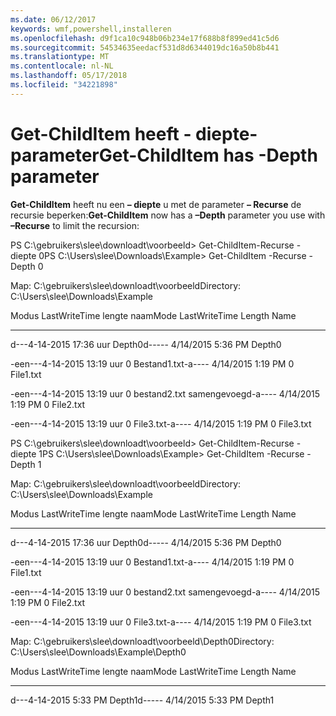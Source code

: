 ```yaml
---
ms.date: 06/12/2017
keywords: wmf,powershell,installeren
ms.openlocfilehash: d9f1ca10c948b06b234e17f688b8f899ed41c5d6
ms.sourcegitcommit: 54534635eedacf531d8d6344019dc16a50b8b441
ms.translationtype: MT
ms.contentlocale: nl-NL
ms.lasthandoff: 05/17/2018
ms.locfileid: "34221898"
---
```

# <a name="get-childitem-has--depth-parameter"></a><span data-ttu-id="3f010-102">Get-ChildItem heeft - diepte-parameter</span><span class="sxs-lookup"><span data-stu-id="3f010-102">Get-ChildItem has -Depth parameter</span></span>
<span data-ttu-id="3f010-103">**Get-ChildItem** heeft nu een **– diepte** u met de parameter **– Recurse** de recursie beperken:</span><span class="sxs-lookup"><span data-stu-id="3f010-103">**Get-ChildItem** now has a **–Depth** parameter you use with **–Recurse** to limit the recursion:</span></span>

<span data-ttu-id="3f010-104">PS C:\\gebruikers\\slee\\downloadt\\voorbeeld&gt; Get-ChildItem-Recurse - diepte 0</span><span class="sxs-lookup"><span data-stu-id="3f010-104">PS C:\\Users\\slee\\Downloads\\Example&gt; Get-ChildItem -Recurse -Depth 0</span></span>

<span data-ttu-id="3f010-105">Map: C:\\gebruikers\\slee\\downloadt\\voorbeeld</span><span class="sxs-lookup"><span data-stu-id="3f010-105">Directory: C:\\Users\\slee\\Downloads\\Example</span></span>

<span data-ttu-id="3f010-106">Modus LastWriteTime lengte naam</span><span class="sxs-lookup"><span data-stu-id="3f010-106">Mode LastWriteTime Length Name</span></span>

---- ------------- ------ ----

<span data-ttu-id="3f010-107">d---4-14-2015 17:36 uur Depth0</span><span class="sxs-lookup"><span data-stu-id="3f010-107">d----- 4/14/2015 5:36 PM Depth0</span></span>

<span data-ttu-id="3f010-108">-een---4-14-2015 13:19 uur 0 Bestand1.txt</span><span class="sxs-lookup"><span data-stu-id="3f010-108">-a---- 4/14/2015 1:19 PM 0 File1.txt</span></span>

<span data-ttu-id="3f010-109">-een---4-14-2015 13:19 uur 0 bestand2.txt samengevoegd</span><span class="sxs-lookup"><span data-stu-id="3f010-109">-a---- 4/14/2015 1:19 PM 0 File2.txt</span></span>

<span data-ttu-id="3f010-110">-een---4-14-2015 13:19 uur 0 File3.txt</span><span class="sxs-lookup"><span data-stu-id="3f010-110">-a---- 4/14/2015 1:19 PM 0 File3.txt</span></span>

<span data-ttu-id="3f010-111">PS C:\\gebruikers\\slee\\downloadt\\voorbeeld&gt; Get-ChildItem-Recurse - diepte 1</span><span class="sxs-lookup"><span data-stu-id="3f010-111">PS C:\\Users\\slee\\Downloads\\Example&gt; Get-ChildItem -Recurse -Depth 1</span></span>

<span data-ttu-id="3f010-112">Map: C:\\gebruikers\\slee\\downloadt\\voorbeeld</span><span class="sxs-lookup"><span data-stu-id="3f010-112">Directory: C:\\Users\\slee\\Downloads\\Example</span></span>

<span data-ttu-id="3f010-113">Modus LastWriteTime lengte naam</span><span class="sxs-lookup"><span data-stu-id="3f010-113">Mode LastWriteTime Length Name</span></span>

---- ------------- ------ ----

<span data-ttu-id="3f010-114">d---4-14-2015 17:36 uur Depth0</span><span class="sxs-lookup"><span data-stu-id="3f010-114">d----- 4/14/2015 5:36 PM Depth0</span></span>

<span data-ttu-id="3f010-115">-een---4-14-2015 13:19 uur 0 Bestand1.txt</span><span class="sxs-lookup"><span data-stu-id="3f010-115">-a---- 4/14/2015 1:19 PM 0 File1.txt</span></span>

<span data-ttu-id="3f010-116">-een---4-14-2015 13:19 uur 0 bestand2.txt samengevoegd</span><span class="sxs-lookup"><span data-stu-id="3f010-116">-a---- 4/14/2015 1:19 PM 0 File2.txt</span></span>

<span data-ttu-id="3f010-117">-een---4-14-2015 13:19 uur 0 File3.txt</span><span class="sxs-lookup"><span data-stu-id="3f010-117">-a---- 4/14/2015 1:19 PM 0 File3.txt</span></span>

<span data-ttu-id="3f010-118">Map: C:\\gebruikers\\slee\\downloadt\\voorbeeld\\Depth0</span><span class="sxs-lookup"><span data-stu-id="3f010-118">Directory: C:\\Users\\slee\\Downloads\\Example\\Depth0</span></span>

<span data-ttu-id="3f010-119">Modus LastWriteTime lengte naam</span><span class="sxs-lookup"><span data-stu-id="3f010-119">Mode LastWriteTime Length Name</span></span>

---- ------------- ------ ----

<span data-ttu-id="3f010-120">d---4-14-2015 5:33 PM Depth1</span><span class="sxs-lookup"><span data-stu-id="3f010-120">d----- 4/14/2015 5:33 PM Depth1</span></span>
